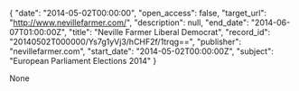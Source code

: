 {
  "date": "2014-05-02T00:00:00", 
  "open_access": false, 
  "target_url": "http://www.nevillefarmer.com/", 
  "description": null, 
  "end_date": "2014-06-07T01:00:00Z", 
  "title": "Neville Farmer Liberal Democrat", 
  "record_id": "20140502T000000/Ys7g1yVj3/hCHF2f/1trqg==", 
  "publisher": "nevillefarmer.com", 
  "start_date": "2014-05-02T00:00:00Z", 
  "subject": "European Parliament Elections 2014"
}

None